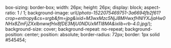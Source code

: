 box-sizing: border-box;
width: 26px;
height: 26px;
display: block;
aspect-ratio: 1 / 1;
background-image: url(/*photo-1522075469751-3a6694fb2f61?crop=entropy&cs=srgb&fm=jpg&ixid=M3wxMzc5NjJ8MHwxfHNlYXJjaHw0NHx8ZmFjZXxlbnwwfHx8fDE3MjU0NDUxMTl8MA&ixlib=rb-4.0.jpg*/);
background-size: cover;
background-repeat: no-repeat;
background-position: center;
position: absolute;
border-radius: 72px;
border: 1px solid #545454;
